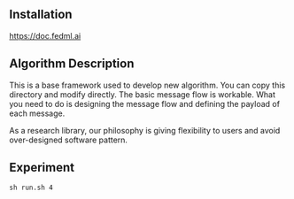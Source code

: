 ## Installation
https://doc.fedml.ai

## Algorithm Description
This is a base framework used to develop new algorithm.
You can copy this directory and modify directly. The basic message flow is workable. 
What you need to do is designing the message flow and defining the payload of each message.

As a research library, our philosophy is giving flexibility to users and avoid over-designed software pattern. 

## Experiment
```
sh run.sh 4
```